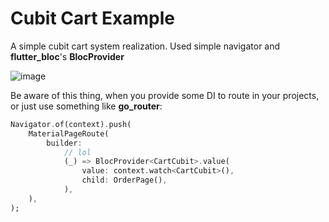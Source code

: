 # Cubit Cart Example
A simple cubit cart system realization. Used simple navigator and **flutter_bloc**'s **BlocProvider**

![image](https://github.com/user-attachments/assets/6bc27ac4-501d-4c17-80de-fe4821c0bb81)


Be aware of this thing, when you provide some DI to route in your projects, or just use something like **go_router**:
```dart
Navigator.of(context).push(
    MaterialPageRoute(
        builder:
            // lol
            (_) => BlocProvider<CartCubit>.value(
                value: context.watch<CartCubit>(),
                child: OrderPage(),
            ),
    ),
);
```
